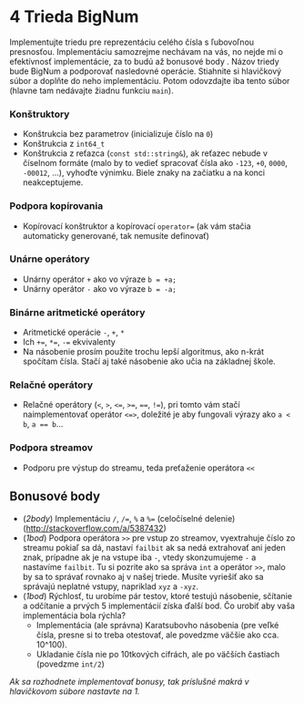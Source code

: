 # 4 Trieda BigNum

Implementujte triedu pre reprezentáciu celého čísla s ľubovoľnou presnosťou. Implementáciu samozrejme nechávam na vás, no nejde mi o efektívnosť implementácie, za to budú až bonusové body . Názov triedy bude BigNum a podporovať nasledovné operácie. Stiahnite si hlavičkový súbor a doplňte do neho implementáciu. Potom odovzdajte iba tento súbor (hlavne tam nedávajte žiadnu funkciu ```main```).

### Konštruktory
- Konštrukcia bez parametrov (inicializuje číslo na ```0```)
- Konštrukcia z ```int64_t```
- Konštrukcia z reťazca (```const std::string&```), ak reťazec nebude v číselnom formáte (malo by to vedieť spracovať čísla ako ```-123```, ```+0```, ```0000```, ```-00012```, ...), vyhoďte výnimku. Biele znaky na začiatku a na konci neakceptujeme.

### Podpora kopírovania
- Kopírovací konštruktor a kopírovací ```operator=``` (ak vám stačia automaticky generované, tak nemusíte definovať)

### Unárne operátory
- Unárny operátor ```+``` ako vo výraze ```b = +a;```
- Unárny operátor ```-``` ako vo výraze ```b = -a;```

### Binárne aritmetické operátory
- Aritmetické operácie ```-```, ```+```, ```*```
- Ich ```+=```, ```*=```, ```-=``` ekvivalenty
- Na násobenie prosím použite trochu lepší algoritmus, ako n-krát spočítam čísla. Stačí aj také násobenie ako učia na základnej škole.

### Relačné operátory
- Relačné operátory (```<```, ```>```, ```<=```, ```>=```, ```==```, ```!=```), pri tomto vám stačí naimplementovať operátor ```<=>```, doležité je aby fungovali výrazy ako ```a < b```, ```a == b```…

### Podpora streamov
- Podporu pre výstup do streamu, teda preťaženie operátora ```<<```

## Bonusové body
- (*2body*) Implementáciu ```/```, ```/=```, ```%``` a ```%=``` (celočíselné delenie) (http://stackoverflow.com/a/5387432)
- (*1bod*) Podpora operátora ```>>``` pre vstup zo streamov, vyextrahuje číslo zo streamu pokiaľ sa dá, nastaví ```failbit``` ak sa nedá extrahovať ani jeden znak, prípadne ak je na vstupe iba ```-```, vtedy skonzumujeme ```-``` a nastavíme ```failbit```. Tu si pozrite ako sa správa ```int``` a operátor ```>>```, malo by sa to správať rovnako aj v našej triede. Musíte vyriešiť ako sa správajú neplatné vstupy, napriklad ```xyz``` a ```-xyz```.
- (*1bod*) Rýchlosť, tu urobíme pár testov, ktoré testujú násobenie, sčítanie a odčítanie a prvých 5 implementácií získa ďalší bod. Čo urobiť aby vaša implementácia bola rýchla?
  - Implementácia (ale správna) Karatsubovho násobenia (pre veľké čísla, presne si to treba otestovať, ale povedzme väčšie ako cca. 10^100).
  - Ukladanie čísla nie po 10tkových cifrách, ale po väčších častiach (povedzme ```int/2```)

*Ak sa rozhodnete implementovať bonusy, tak príslušné makrá v hlavičkovom súbore nastavte na 1.*

